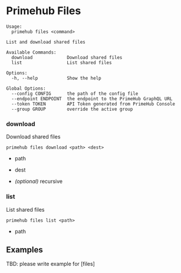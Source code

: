 
# Primehub Files

```
Usage: 
  primehub files <command>

List and download shared files

Available Commands:
  download             Download shared files
  list                 List shared files

Options:
  -h, --help           Show the help

Global Options:
  --config CONFIG      the path of the config file
  --endpoint ENDPOINT  the endpoint to the PrimeHub GraphQL URL
  --token TOKEN        API Token generated from PrimeHub Console
  --group GROUP        override the active group

```


### download

Download shared files


```
primehub files download <path> <dest>
```

* path
* dest
 

* *(optional)* recursive




### list

List shared files


```
primehub files list <path>
```

* path
 



 

## Examples

TBD: please write example for [files]